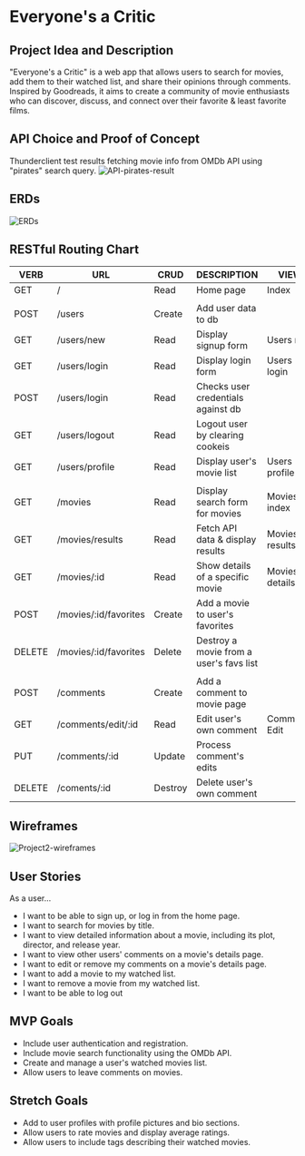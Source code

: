 # Everyone's a Critic
## Project Idea and Description
"Everyone's a Critic" is a web app that allows users to search for movies, add them to their watched list, and share their opinions through comments. Inspired by Goodreads, it aims to create a community of movie enthusiasts who can discover, discuss, and connect over their favorite & least favorite films.

## API Choice and Proof of Concept
Thunderclient test results fetching movie info from OMDb API using "pirates" search query.
![API-pirates-result](https://i.imgur.com/OFUgzXu.png)


## ERDs
![ERDs](https://i.imgur.com/Hts7g7x.png)


## RESTful Routing Chart
| VERB   | URL                   | CRUD    | DESCRIPTION                             | VIEW           |
| ------ | --------------------- | ------- | --------------------------------------- | -------------- |
| GET    | /                     | Read    | Home page                               | Index          |
|        |                       |         |                                         |                |
| POST   | /users                | Create  | Add user data to db                     |                |
| GET    | /users/new            | Read    | Display signup form                     | Users new      |
| GET    | /users/login          | Read    | Display login form                      | Users login    |
| POST   | /users/login          | Read    | Checks user credentials against db      |                |
| GET    | /users/logout         | Read    | Logout user by clearing cookeis         |                |
| GET    | /users/profile        | Read    | Display user's movie list               | Users profile  |
|        |                       |         |                                         |                |
| GET    | /movies               | Read    | Display search form for movies          | Movies index   |
| GET    | /movies/results       | Read    | Fetch API data & display results        | Movies results |
| GET    | /movies/:id           | Read    | Show details of a specific movie        | Movies details |
| POST   | /movies/:id/favorites | Create  | Add a movie to user's favorites         |                |
| DELETE | /movies/:id/favorites | Delete  | Destroy a movie from a user's favs list |                |
|        |                       |         |                                         |                |
| POST   | /comments             | Create  | Add a comment to movie page             |                |
| GET    | /comments/edit/:id    | Read    | Edit user's own comment                 | Comments Edit  |
| PUT    | /comments/:id         | Update  | Process comment's edits                 |                |
| DELETE | /coments/:id          | Destroy | Delete user's own comment               |                |


## Wireframes
![Project2-wireframes](https://i.imgur.com/fkJZOYU.jpg)


## User Stories
As a user...
+ I want to be able to sign up, or log in from the home page.
+ I want to search for movies by title.
+ I want to view detailed information about a movie, including its plot, director, and release year.
+ I want to view other users' comments on a movie's details page.
+ I want to edit or remove my comments on a movie's details page.
+ I want to add a movie to my watched list.
+ I want to remove a movie from my watched list.
+ I want to be able to log out

## MVP Goals
+ Include user authentication and registration.
+ Include movie search functionality using the OMDb API.
+ Create and manage a user's watched movies list.
+ Allow users to leave comments on movies.

## Stretch Goals
+ Add to user profiles with profile pictures and bio sections.
+ Allow users to rate movies and display average ratings.
+ Allow users to include tags describing their watched movies.

